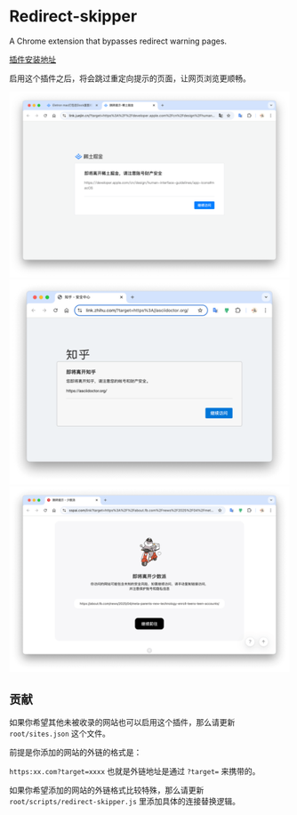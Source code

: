 # Redirect-skipper

A Chrome extension that bypasses redirect warning pages.

[插件安装地址](https://chromewebstore.google.com/detail/redirect-skipper/bcjldhihfjnhgmkmdeojigknladnbcek?authuser=0&hl=zh-CN)

启用这个插件之后，将会跳过重定向提示的页面，让网页浏览更顺畅。

![](./screenshots/site-juejin.png)
![](./screenshots/site-zhihu.png)
![](./screenshots/site-sspai.png)

## 贡献

如果你希望其他未被收录的网站也可以启用这个插件，那么请更新 `root/sites.json` 这个文件。

前提是你添加的网站的外链的格式是：

`https:xx.com?target=xxxx` 也就是外链地址是通过 `?target=` 来携带的。

如果你希望添加的网站的外链格式比较特殊，那么请更新 `root/scripts/redirect-skipper.js` 里添加具体的连接替换逻辑。
